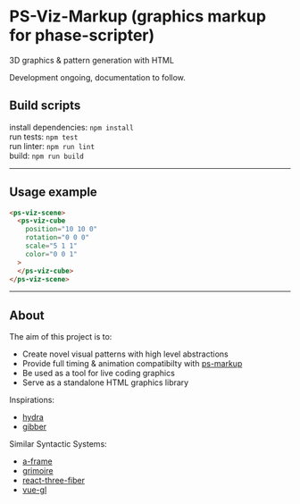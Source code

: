 # PS-Viz-Markup (graphics markup for phase-scripter)
3D graphics & pattern generation with HTML

Development ongoing, documentation to follow.

## Build scripts
install dependencies: `npm install`  
run tests: `npm test`  
run linter: `npm run lint`  
build: `npm run build`  

---

## Usage example 

```html
<ps-viz-scene>
  <ps-viz-cube
    position="10 10 0"
    rotation="0 0 0"
    scale="5 1 1"
    color="0 0 1"
  >
  </ps-viz-cube>
</ps-viz-scene>
```

---

## About

The aim of this project is to:
* Create novel visual patterns with high level abstractions
* Provide full timing & animation compatibilty with [ps-markup](https://github.com/0la0/ps-markup)
* Be used as a tool for live coding graphics
* Serve as a standalone HTML graphics library

Inspirations:
* [hydra](https://github.com/ojack/hydra)
* [gibber](https://github.com/gibber-cc/gibber)

Similar Syntactic Systems:
* [a-frame](https://aframe.io/)
* [grimoire](https://grimoire.gl/)
* [react-three-fiber](https://github.com/drcmda/react-three-fiber)
* [vue-gl](https://vue-gl.github.io/vue-gl/)
